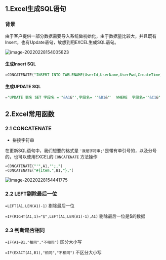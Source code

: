## 1.Excel生成SQL语句



### 背景

由于客户提供一部分数据需要导入系统做初始化，由于数据量比较大，并且既有Insert，也有Update语句，故想到用EXCEL生成SQL语句。



![image-20220228154005823](https://gitee.com/VincentBlog/image/raw/master/image/20220228154005.png)



#### 生成Insert SQL



```sql
=CONCATENATE("INSERT INTO TABLENAME(UserId,UserName,UserPwd,CreateTime)VALUES('"&A2&"','"&B2&"','"&C2&"')")
```



#### 生成UPDATE SQL

```sql
="UPDATE 表名 SET 字段名 ='"&A1&"',字段名= '"&B1&"'  WHERE  字段名='"&C1&"'; "
```



## 2.Excel常用函数 


### 2.1 CONCATENATE

- 拼接字符串

在更新SQL语句中，我们想要的格式是 `'我是字符串;'`是带有单引号的，以及分号的，也可以使用EXCEL的 `CONCATENATE` 方法操作

```sql
=CONCATENATE("'",A1,"';,")
=CONCATENATE("#{item.",B1,"},")
```

![image-20220228154441775](https://gitee.com/VincentBlog/image/raw/master/image/20220228154441.png)



### 2.2 LEFT剔除最后一位

`=LEFT(A1,LEN(A1)-1)`  剔除最后一位

`=IF(RIGHT(A1,1)="$",LEFT(A1,LEN(A1)-1),A1)` 剔除最后一位是$的数据

### 2.3 判断是否相同

`=IF(A1=B1,"相同","不相同")` 区分大小写

`=IF(EXACT(A1,B1),"相同","不相同")` 不区分大小写

